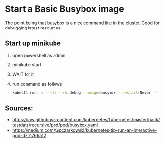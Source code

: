 # Start a Basic Busybox image
The point being that busybox is a nice command line in the cluster. Good for debugging latest resources

## Start up minikube
1. open powershell as admin
2. minikube start
3. WAIT for it
4. run command as follows

    ```bash
    kubectl run -i --tty --rm debug --image=busybox --restart=Never -- sh
    ```

## Sources:  
* https://raw.githubusercontent.com/kubernetes/kubernetes/master/hack/testdata/recursive/pod/pod/busybox.yaml
* https://medium.com/@pczarkowski/kubernetes-tip-run-an-interactive-pod-d701766a12
